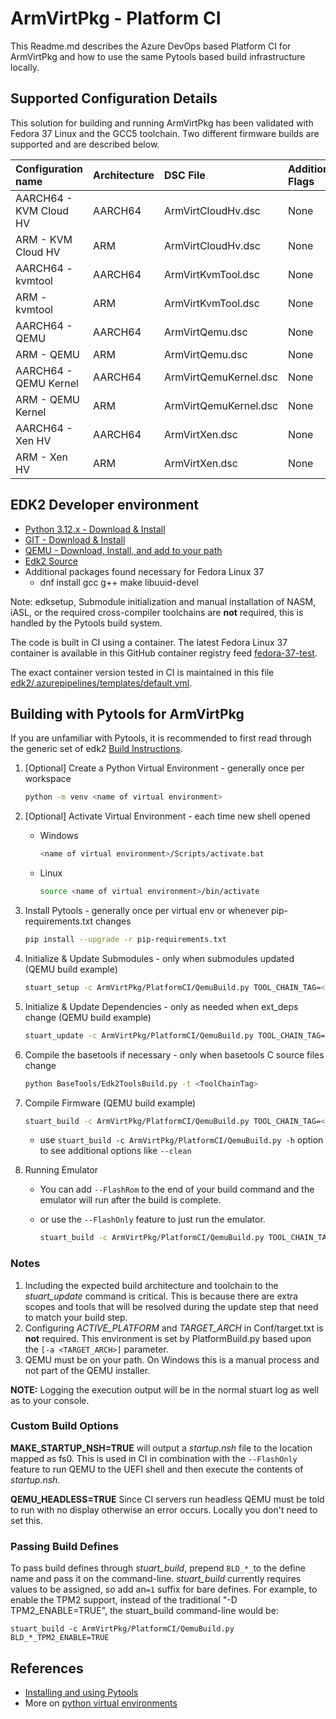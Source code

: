 # ArmVirtPkg - Platform CI

This Readme.md describes the Azure DevOps based Platform CI for ArmVirtPkg and how
to use the same Pytools based build infrastructure locally.

## Supported Configuration Details

This solution for building and running ArmVirtPkg has been validated with Fedora
37 Linux and the GCC5 toolchain. Two different firmware builds are supported
and are described below.

| Configuration name      | Architecture       | DSC File               | Additional Flags |
| :----------             | :-----             | :-----                 | :----            |
| AARCH64 - KVM Cloud HV  | AARCH64            | ArmVirtCloudHv.dsc     | None             |
| ARM - KVM Cloud HV      | ARM                | ArmVirtCloudHv.dsc     | None             |
| AARCH64 - kvmtool       | AARCH64            | ArmVirtKvmTool.dsc     | None             |
| ARM - kvmtool           | ARM                | ArmVirtKvmTool.dsc     | None             |
| AARCH64 - QEMU          | AARCH64            | ArmVirtQemu.dsc        | None             |
| ARM - QEMU              | ARM                | ArmVirtQemu.dsc        | None             |
| AARCH64 - QEMU Kernel   | AARCH64            | ArmVirtQemuKernel.dsc  | None             |
| ARM - QEMU Kernel       | ARM                | ArmVirtQemuKernel.dsc  | None             |
| AARCH64 - Xen HV        | AARCH64            | ArmVirtXen.dsc         | None             |
| ARM - Xen HV            | ARM                | ArmVirtXen.dsc         | None             |

## EDK2 Developer environment

- [Python 3.12.x - Download & Install](https://www.python.org/downloads/)
- [GIT - Download & Install](https://git-scm.com/download/)
- [QEMU - Download, Install, and add to your path](https://www.qemu.org/download/)
- [Edk2 Source](https://github.com/tianocore/edk2)
- Additional packages found necessary for Fedora Linux 37
  - dnf install gcc g++ make libuuid-devel

Note: edksetup, Submodule initialization and manual installation of NASM, iASL, or
the required cross-compiler toolchains are **not** required, this is handled by the
Pytools build system.

The code is built in CI using a container. The latest Fedora Linux 37 container is
available in this GitHub container registry feed
[fedora-37-test](https://github.com/tianocore/containers/pkgs/container/containers%2Ffedora-37-test).

The exact container version tested in CI is maintained in this file
[edk2/.azurepipelines/templates/default.yml](https://github.com/tianocore/edk2/blob/HEAD/.azurepipelines/templates/defaults.yml).

## Building with Pytools for ArmVirtPkg

If you are unfamiliar with Pytools, it is recommended to first read through
the generic set of edk2 [Build Instructions](https://github.com/tianocore/tianocore.github.io/wiki/Build-Instructions).

1. [Optional] Create a Python Virtual Environment - generally once per workspace

    ``` bash
    python -m venv <name of virtual environment>
    ```

2. [Optional] Activate Virtual Environment - each time new shell opened
    - Windows

      ``` bash
      <name of virtual environment>/Scripts/activate.bat
      ```

    - Linux

      ```bash
      source <name of virtual environment>/bin/activate
      ```

3. Install Pytools - generally once per virtual env or whenever pip-requirements.txt changes

    ``` bash
    pip install --upgrade -r pip-requirements.txt
    ```

4. Initialize & Update Submodules - only when submodules updated (QEMU build example)

    ``` bash
    stuart_setup -c ArmVirtPkg/PlatformCI/QemuBuild.py TOOL_CHAIN_TAG=<TOOL_CHAIN_TAG> -a <TARGET_ARCH>
    ```

5. Initialize & Update Dependencies - only as needed when ext_deps change (QEMU build example)

    ``` bash
    stuart_update -c ArmVirtPkg/PlatformCI/QemuBuild.py TOOL_CHAIN_TAG=<TOOL_CHAIN_TAG> -a <TARGET_ARCH>
    ```

6. Compile the basetools if necessary - only when basetools C source files change

    ``` bash
    python BaseTools/Edk2ToolsBuild.py -t <ToolChainTag>
    ```

7. Compile Firmware (QEMU build example)

    ``` bash
    stuart_build -c ArmVirtPkg/PlatformCI/QemuBuild.py TOOL_CHAIN_TAG=<TOOL_CHAIN_TAG> -a <TARGET_ARCH>
    ```

    - use `stuart_build -c ArmVirtPkg/PlatformCI/QemuBuild.py -h` option to see additional
    options like `--clean`

8. Running Emulator
    - You can add `--FlashRom` to the end of your build command and the emulator will run after the
    build is complete.
    - or use the `--FlashOnly` feature to just run the emulator.

      ``` bash
      stuart_build -c ArmVirtPkg/PlatformCI/QemuBuild.py TOOL_CHAIN_TAG=<TOOL_CHAIN_TAG> -a <TARGET_ARCH> --FlashOnly
      ```

### Notes

1. Including the expected build architecture and toolchain to the _stuart_update_ command is critical.
   This is because there are extra scopes and tools that will be resolved during the update step that
   need to match your build step.
2. Configuring *ACTIVE_PLATFORM* and *TARGET_ARCH* in Conf/target.txt is **not** required. This
   environment is set by PlatformBuild.py based upon the `[-a <TARGET_ARCH>]` parameter.
3. QEMU must be on your path.  On Windows this is a manual process and not part of the QEMU installer.

**NOTE:** Logging the execution output will be in the normal stuart log as well as to your console.

### Custom Build Options

**MAKE_STARTUP_NSH=TRUE** will output a *startup.nsh* file to the location mapped as fs0. This is
used in CI in combination with the `--FlashOnly` feature to run QEMU to the UEFI shell and then execute
the contents of *startup.nsh*.

**QEMU_HEADLESS=TRUE** Since CI servers run headless QEMU must be told to run with no display otherwise
an error occurs. Locally you don't need to set this.

### Passing Build Defines

To pass build defines through _stuart_build_, prepend `BLD_*_`to the define name and pass it on the
command-line. _stuart_build_ currently requires values to be assigned, so add an`=1` suffix for bare defines.
For example, to enable the TPM2 support, instead of the traditional "-D TPM2_ENABLE=TRUE", the stuart_build
command-line would be:

`stuart_build -c ArmVirtPkg/PlatformCI/QemuBuild.py BLD_*_TPM2_ENABLE=TRUE`

## References

- [Installing and using Pytools](https://github.com/tianocore/edk2-pytool-extensions/blob/master/docs/using.md#installing)
- More on [python virtual environments](https://docs.python.org/3/library/venv.html)
